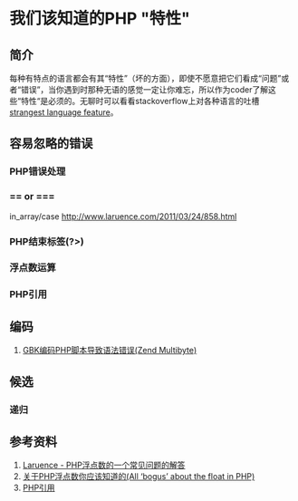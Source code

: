 # 我们该知道的PHP "特性"

## 简介
每种有特点的语言都会有其“特性”（坏的方面），即使不愿意把它们看成“问题”或者“错误”，当你遇到时那种无语的感觉一定让你难忘，所以作为coder了解这些“特性“是必须的。无聊时可以看看stackoverflow上对各种语言的吐槽 [strangest language feature](http://stackoverflow.com/questions/1995113/strangest-language-feature)。


## 容易忽略的错误
### PHP错误处理
### == or ===
in_array/case
http://www.laruence.com/2011/03/24/858.html
### PHP结束标签(?>)
### 浮点数运算
### PHP引用



## 编码
1. [GBK编码PHP脚本导致语法错误(Zend Multibyte)](http://www.laruence.com/2011/11/18/2305.html)




## 候选
### 递归


## 参考资料
1. [Laruence - PHP浮点数的一个常见问题的解答](http://www.laruence.com/2013/03/26/2884.html)
1. [关于PHP浮点数你应该知道的(All ‘bogus’ about the float in PHP)](http://www.laruence.com/2011/12/19/2399.html)
1. [PHP引用](http://weibo.com/1170999921/ylgFcpe1f)